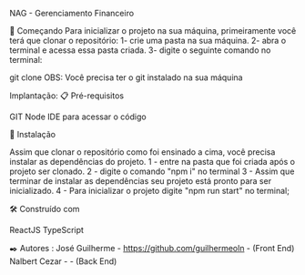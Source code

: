 NAG - Gerenciamento Financeiro

🚀 Começando Para inicializar o projeto na sua máquina, primeiramente você terá que clonar o repositório: 1- crie uma pasta na sua máquina. 2- abra o terminal e acessa essa pasta criada. 3- digite o seguinte comando no terminal:

git clone
OBS: Você precisa ter o git instalado na sua máquina

Implantação: 📋 Pré-requisitos

GIT
Node
IDE para acessar o código

🔧 Instalação

Assim que clonar o repositório como foi ensinado a cima, você precisa instalar as dependências do projeto. 1 - entre na pasta que foi criada após o projeto ser clonado. 2 - digite o comando "npm i" no terminal 3 - Assim que terminar de instalar as dependências seu projeto está pronto para ser inicializado. 4 - Para inicializar o projeto digite "npm run start" no terminal;

🛠️ Construído com

ReactJS
TypeScript

✒️ Autores :
José Guilherme - https://github.com/guilhermeoln - (Front End)
Nalbert Cezar - - (Back End)
